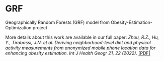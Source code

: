 # GRF
Geographically Random Forests (GRF) model from Obesity-Estimation-Optimization project

More details about this work are available in our full paper:
<I>Zhou, R.Z., Hu, Y., Tirabassi, J.N. et al. Deriving neighborhood-level diet and physical activity measurements from anonymized mobile phone location data for enhancing obesity estimation. Int J Health Geogr 21, 22 (2022).</I>  [[PDF]](https://doi.org/10.1186/s12942-022-00321-4)
